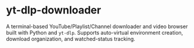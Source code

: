 # yt-dlp-downloader
A terminal-based YouTube/Playlist/Channel downloader and video browser built with Python and `yt-dlp`. Supports auto-virtual environment creation, download organization, and watched-status tracking.
